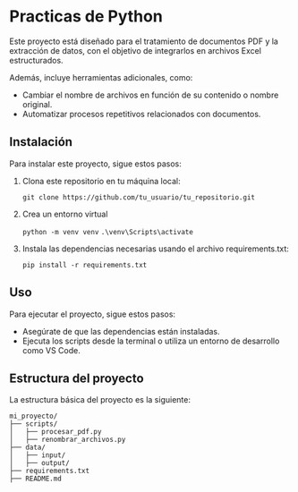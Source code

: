 # Practicas de Python

Este proyecto está diseñado para el tratamiento de documentos PDF y la extracción de datos, con el objetivo de integrarlos en archivos Excel estructurados. 

Además, incluye herramientas adicionales, como:
- Cambiar el nombre de archivos en función de su contenido o nombre original.
- Automatizar procesos repetitivos relacionados con documentos.

## Instalación

Para instalar este proyecto, sigue estos pasos:

1. Clona este repositorio en tu máquina local:
   
   `git clone https://github.com/tu_usuario/tu_repositorio.git`
   
2. Crea un entorno virtual

   `python -m venv venv`
   `.\venv\Scripts\activate`

3. Instala las dependencias necesarias usando el archivo requirements.txt:

   `pip install -r requirements.txt`

## Uso

Para ejecutar el proyecto, sigue estos pasos:

- Asegúrate de que las dependencias están instaladas.
- Ejecuta los scripts desde la terminal o utiliza un entorno de desarrollo como VS Code.

## Estructura del proyecto

La estructura básica del proyecto es la siguiente:

    mi_proyecto/
    ├── scripts/
    │   ├── procesar_pdf.py
    │   ├── renombrar_archivos.py
    ├── data/
    │   ├── input/
    │   ├── output/
    ├── requirements.txt
    ├── README.md

